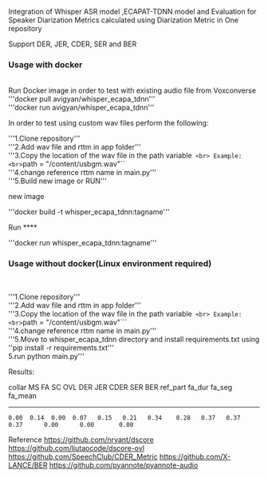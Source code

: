 Integration of Whisper ASR model ,ECAPAT-TDNN model and  Evaluation for Speaker Diarization
Metrics calculated using Diarization Metric in One repository

Support DER, JER, CDER, SER and BER

<h3>Usage with docker</h3> <br>
Run Docker image in order to test with existing audio file from Voxconverse  <br>
'''docker pull avigyan/whisper_ecapa_tdnn'''  <br>
'''docker run avigyan/whisper_ecapa_tdnn'''  <br>

In order to test using custom wav files perform the following:  <br>

'''1.Clone repository'''  <br> 
'''2.Add wav file and rttm in app folder'''  <br>
'''3.Copy the location of the wav file in the path variable```  <br>
Example:  <br>
```path = "/content/usbgm.wav"``  <br>
'''4.change reference rttm name in main.py'''  <br>
'''5.Build new image or RUN'''  <br>

new image  <br>

'''docker build -t whisper_ecapa_tdnn:tagname'''  <br>

Run ****
 
'''docker run whisper_ecapa_tdnn:tagname''' <br>

<h3>Usage without docker(Linux environment required) </h3> <br>

'''1.Clone repository'''  <br>
'''2.Add wav file and rttm in app folder'''  <br>
'''3.Copy the location of the wav file in the path variable```  <br>
Example: <br>
```path = "/content/usbgm.wav"```  <br>
'''4.change reference rttm name in main.py'''  <br>
'''5.Move to whisper_ecapa_tdnn directory and install requirements.txt using ''pip install -r requirements.txt''' <br>
5.run python main.py'''  <br>


Results:

  collar    MS    FA    SC    OVL    DER    JER    CDER    SER    BER    ref_part    fa_dur    fa_seg    fa_mean
--------  ----  ----  ----  -----  -----  -----  ------  -----  -----  ----------  --------  --------  ---------
    0.00  0.14  0.00  0.07   0.15   0.21   0.34    0.28   0.37   0.37        0.37      0.00      0.00       0.00
Reference
https://github.com/nryant/dscore
https://github.com/liutaocode/dscore-ovl
https://github.com/SpeechClub/CDER_Metric
https://github.com/X-LANCE/BER
https://github.com/pyannote/pyannote-audio
